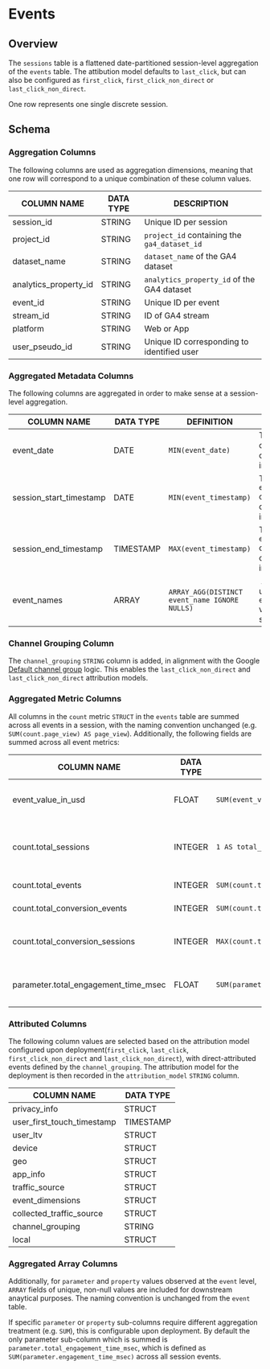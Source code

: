 # Events
## Overview
The `sessions` table is a flattened date-partitioned session-level aggregation of the `events` table. The attibution model defaults to `last_click`, but can also be configured as `first_click`, `first_click_non_direct` or `last_click_non_direct`.

One row represents one single discrete session.

## Schema
### Aggregation Columns
The following columns are used as aggregation dimensions, meaning that one row will correspond to a unique combination of these column values.

| COLUMN NAME | DATA TYPE | DESCRIPTION
| --- | --- | ---
| session_id | STRING | Unique ID per session
| project_id | STRING | `project_id` containing the `ga4_dataset_id`
| dataset_name | STRING | `dataset_name` of the GA4 dataset
| analytics_property_id | STRING | `analytics_property_id` of the GA4 dataset
| event_id | STRING | Unique ID per event
| stream_id | STRING | ID of GA4 stream
| platform | STRING | Web or App
| user_pseudo_id | STRING | Unique ID corresponding to identified user

### Aggregated Metadata Columns
The following columns are aggregated in order to make sense at a session-level aggregation.

| COLUMN NAME | DATA TYPE | DEFINITION | DESCRIPTION
| --- | --- | --- | ---
| event_date | DATE | `MIN(event_date)` | The `event_date` of the first occurring event in a session
| session_start_timestamp | DATE | `MIN(event_timestamp)` | The `event_timestamp` of the first occurring event in a session
| session_end_timestamp | TIMESTAMP | `MAX(event_timestamp)` | The `event_timestamp` of the last occurring event in a session
| event_names | ARRAY<STRING> | `ARRAY_AGG(DISTINCT event_name IGNORE NULLS)` | An array of unique `event_name` values in a session

### Channel Grouping Column
The `channel_grouping` `STRING` column is added, in alignment with the Google [Default channel group](https://support.google.com/analytics/answer/9756891?hl=en&ref=ga4bigquery.com) logic.  This enables the `last_click_non_direct` and `last_click_non_direct` attribution models.

### Aggregated Metric Columns
All columns in the `count` metric `STRUCT` in the `events` table are summed across all events in a session, with the naming convention unchanged (e.g. `SUM(count.page_view) AS page_view`).  Additionally, the following fields are summed across all event metrics:

| COLUMN NAME | DATA TYPE | DEFINITION | DESCRIPTION
| --- | --- | --- | ---
| event_value_in_usd | FLOAT | `SUM(event_value_in_usd)` | Sum of `event_value_in_usd` across all events in a session
| count.total_sessions | INTEGER | `1 AS total_sessions` | An integer flag to enable `total_sessions` to be used as an output metric
| count.total_events | INTEGER | `SUM(count.total_events)` | The count of events in a session
| count.total_conversion_events | INTEGER | `SUM(count.total_conversions)` | Total conversion events in a session
| count.total_conversion_sessions | INTEGER | `MAX(count.total_conversions)` | Flag (`1`) if a session contains at least one conversion event
| parameter.total_engagement_time_msec | FLOAT | `SUM(parameter.engagement_time_msec)` | The sum of engagement time across all session events

### Attributed Columns
The following column values are selected based on the attribution model configured upon deployment(`first_click`, `last_click`, `first_click_non_direct` and `last_click_non_direct`), with direct-attributed events defined by the `channel_grouping`.  The attribution model for the deployment is then recorded in the `attribution_model` `STRING` column.

| COLUMN NAME | DATA TYPE 
| --- | --- 
| privacy_info | STRUCT
| user_first_touch_timestamp | TIMESTAMP
| user_ltv | STRUCT
| device | STRUCT
| geo | STRUCT
| app_info | STRUCT
| traffic_source | STRUCT
| event_dimensions | STRUCT
| collected_traffic_source | STRUCT
| channel_grouping | STRING
| local | STRUCT

### Aggregated Array Columns
Additionally, for `parameter` and `property` values observed at the `event` level, `ARRAY` fields of unique, non-null values are included for downstream anaytical purposes.  The naming convention is unchanged from the `event` table. 

If specific `parameter` or `property` sub-columns require different aggregation treatment (e.g. `SUM`), this is configurable upon deployment. By default the only parameter sub-column which is summed is `parameter.total_engagement_time_msec`, which is defined as `SUM(parameter.engagement_time_msec)` across all session events.